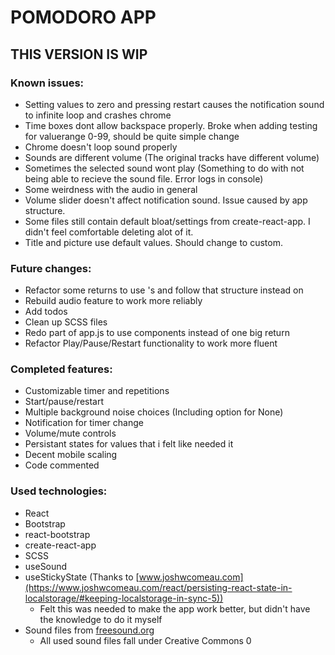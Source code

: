 # POMODORO APP
## THIS VERSION IS WIP
### Known issues:
- Setting values to zero and pressing restart causes the notification sound to infinite loop and crashes chrome
- Time boxes dont allow backspace properly. Broke when adding testing for valuerange 0-99, should be quite simple change
- Chrome doesn't loop sound properly
- Sounds are different volume (The original tracks have different volume)
- Sometimes the selected sound wont play (Something to do with not being able to recieve the sound file. Error logs in console)
- Some weirdness with the audio in general
- Volume slider doesn't affect notification sound. Issue caused by app structure.
- Some files still contain default bloat/settings from create-react-app. I didn't feel comfortable deleting alot of it.
- Title and picture use default values. Should change to custom.

### Future changes:
- Refactor some returns to use <Container>'s and follow that structure instead on <div>
- Rebuild audio feature to work more reliably
- Add todos
- Clean up SCSS files
- Redo part of app.js to use components instead of one big return
- Refactor Play/Pause/Restart functionality to work more fluent

### Completed features:
- Customizable timer and repetitions
- Start/pause/restart
- Multiple background noise choices (Including option for None)
- Notification for timer change
- Volume/mute controls
- Persistant states for values that i felt like needed it
- Decent mobile scaling
- Code commented

### Used technologies:
- React
- Bootstrap
- react-bootstrap
- create-react-app
- SCSS
- useSound
- useStickyState (Thanks to [www.joshwcomeau.com](https://www.joshwcomeau.com/react/persisting-react-state-in-localstorage/#keeping-localstorage-in-sync-5))
  - Felt this was needed to make the app work better, but didn't have the knowledge to do it myself
- Sound files from [freesound.org](https://freesound.org/)
  - All used sound files fall under Creative Commons 0


